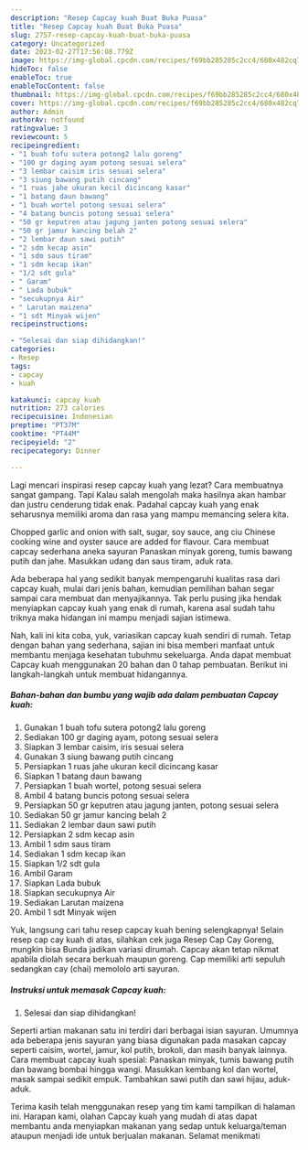```yaml
---
description: "Resep Capcay kuah Buat Buka Puasa"
title: "Resep Capcay kuah Buat Buka Puasa"
slug: 2757-resep-capcay-kuah-buat-buka-puasa
category: Uncategorized
date: 2023-02-27T17:56:08.779Z
image: https://img-global.cpcdn.com/recipes/f69bb285285c2cc4/680x482cq70/capcay-kuah-foto-resep-utama.jpg
hideToc: false
enableToc: true
enableTocContent: false
thumbnail: https://img-global.cpcdn.com/recipes/f69bb285285c2cc4/680x482cq70/capcay-kuah-foto-resep-utama.jpg
cover: https://img-global.cpcdn.com/recipes/f69bb285285c2cc4/680x482cq70/capcay-kuah-foto-resep-utama.jpg
author: Admin
authorAv: notfound
ratingvalue: 3
reviewcount: 5
recipeingredient:
- "1 buah tofu sutera potong2 lalu goreng"
- "100 gr daging ayam potong sesuai selera"
- "3 lembar caisim iris sesuai selera"
- "3 siung bawang putih cincang"
- "1 ruas jahe ukuran kecil dicincang kasar"
- "1 batang daun bawang"
- "1 buah wortel potong sesuai selera"
- "4 batang buncis potong sesuai selera"
- "50 gr keputren atau jagung janten potong sesuai selera"
- "50 gr jamur kancing belah 2"
- "2 lembar daun sawi putih"
- "2 sdm kecap asin"
- "1 sdm saus tiram"
- "1 sdm kecap ikan"
- "1/2 sdt gula"
- " Garam"
- " Lada bubuk"
- "secukupnya Air"
- " Larutan maizena"
- "1 sdt Minyak wijen"
recipeinstructions:

- "Selesai dan siap dihidangkan!"
categories:
- Resep
tags:
- capcay
- kuah

katakunci: capcay kuah 
nutrition: 273 calories
recipecuisine: Indonesian
preptime: "PT37M"
cooktime: "PT44M"
recipeyield: "2"
recipecategory: Dinner

---
```



Lagi mencari inspirasi resep capcay kuah yang lezat? Cara membuatnya sangat gampang. Tapi Kalau salah mengolah maka hasilnya akan hambar dan justru cenderung tidak enak. Padahal capcay kuah yang enak seharusnya memiliki aroma dan rasa yang mampu memancing selera kita.


Chopped garlic and onion with salt, sugar, soy sauce, ang ciu Chinese cooking wine and oyster sauce are added for flavour. Cara membuat capcay sederhana aneka sayuran Panaskan minyak goreng, tumis bawang putih dan jahe. Masukkan udang dan saus tiram, aduk rata.

Ada beberapa hal yang sedikit banyak mempengaruhi kualitas rasa dari capcay kuah, mulai dari jenis bahan, kemudian pemilihan bahan segar sampai cara membuat dan menyajikannya. Tak perlu pusing jika hendak menyiapkan capcay kuah yang enak di rumah, karena asal sudah tahu triknya maka hidangan ini mampu menjadi sajian istimewa.


Nah, kali ini kita coba, yuk, variasikan capcay kuah sendiri di rumah. Tetap dengan bahan yang sederhana, sajian ini bisa memberi manfaat untuk membantu menjaga kesehatan tubuhmu sekeluarga. Anda dapat membuat Capcay kuah menggunakan 20 bahan dan 0 tahap pembuatan. Berikut ini langkah-langkah untuk membuat hidangannya.

<!--inarticleads1-->

##### Bahan-bahan dan bumbu yang wajib ada dalam pembuatan Capcay kuah:

1. Gunakan 1 buah tofu sutera potong2 lalu goreng
1. Sediakan 100 gr daging ayam, potong sesuai selera
1. Siapkan 3 lembar caisim, iris sesuai selera
1. Gunakan 3 siung bawang putih cincang
1. Persiapkan 1 ruas jahe ukuran kecil dicincang kasar
1. Siapkan 1 batang daun bawang
1. Persiapkan 1 buah wortel, potong sesuai selera
1. Ambil 4 batang buncis potong sesuai selera
1. Persiapkan 50 gr keputren atau jagung janten, potong sesuai selera
1. Sediakan 50 gr jamur kancing belah 2
1. Sediakan 2 lembar daun sawi putih
1. Persiapkan 2 sdm kecap asin
1. Ambil 1 sdm saus tiram
1. Sediakan 1 sdm kecap ikan
1. Siapkan 1/2 sdt gula
1. Ambil  Garam
1. Siapkan  Lada bubuk
1. Siapkan secukupnya Air
1. Sediakan  Larutan maizena
1. Ambil 1 sdt Minyak wijen


Yuk, langsung cari tahu resep capcay kuah bening selengkapnya! Selain resep cap cay kuah di atas, silahkan cek juga Resep Cap Cay Goreng, mungkin bisa Bunda jadikan variasi dirumah. Capcay akan tetap nikmat apabila diolah secara berkuah maupun goreng. Cap memiliki arti sepuluh sedangkan cay (chai) memololo arti sayuran. 

<!--inarticleads2-->

##### Instruksi untuk memasak Capcay kuah:


1. Selesai dan siap dihidangkan!

Seperti artian makanan satu ini terdiri dari berbagai isian sayuran. Umumnya ada beberapa jenis sayuran yang biasa digunakan pada masakan capcay seperti caisim, wortel, jamur, kol putih, brokoli, dan masih banyak lainnya. Cara membuat capcay kuah spesial: Panaskan minyak, tumis bawang putih dan bawang bombai hingga wangi. Masukkan kembang kol dan wortel, masak sampai sedikit empuk. Tambahkan sawi putih dan sawi hijau, aduk-aduk. 

Terima kasih telah menggunakan resep yang tim kami tampilkan di halaman ini. Harapan kami, olahan Capcay kuah yang mudah di atas dapat membantu anda menyiapkan makanan yang sedap untuk keluarga/teman ataupun menjadi ide untuk berjualan makanan. Selamat menikmati
